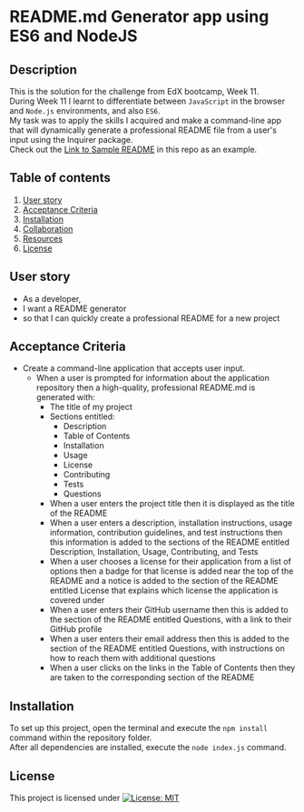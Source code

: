 # README.md Generator app using ES6 and NodeJS

## Description 

This is the solution for the challenge from EdX bootcamp, Week 11.  
During Week 11 I learnt to differentiate between ```JavaScript``` in the browser and ```Node.js``` environments, and also ```ES6```.  
My task was to apply the skills I acquired and make a command-line app that will dynamically generate a professional README file from a user's input using the Inquirer package.  
Check out the [Link to Sample README](dist/sampleREADME.md) in this repo as an example. 

## Table of contents
1. [User story](#user_story)
2. [Acceptance Criteria](#acceptance_criteria)
3. [Installation](#installation)
4. [Collaboration](#collaboration )
5. [Resources](#resources)
6. [License](#license)

## User story

- As a developer,
- I want a README generator 
- so that I can quickly create a professional README for a new project

## Acceptance Criteria
- Create a command-line application that accepts user input.
  - When a user is prompted for information about the application repository then a high-quality, professional README.md is generated with:
    - The title of my project
    - Sections entitled:
      - Description
      - Table of Contents
      - Installation
      - Usage
      - License
      - Contributing
      - Tests
      - Questions
    - When a user enters the project title then it is displayed as the title of the README
    - When a user enters a description, installation instructions, usage information, contribution guidelines, and test instructions then this information is added to the sections of the README entitled Description, Installation, Usage, Contributing, and Tests
    - When a user chooses a license for their application from a list of options then a badge for that license is added near the top of the README and a notice is added to the section of the README entitled License that explains which license the application is covered under
    - When a user enters their GitHub username then this is added to the section of the README entitled Questions, with a link to their GitHub profile
    - When a user enters their email address then this is added to the section of the README entitled Questions, with instructions on how to reach them with additional questions
    - When a user clicks on the links in the Table of Contents then they are taken to the corresponding section of the README

## Installation 
To set up this project, open the terminal and execute the ```npm install``` command within the repository folder.  
After all dependencies are installed, execute the ```node index.js``` command.

## License 
This project is licensed under [![License: MIT](https://img.shields.io/badge/License-MIT-yellow.svg)](https://opensource.org/licenses/MIT)



